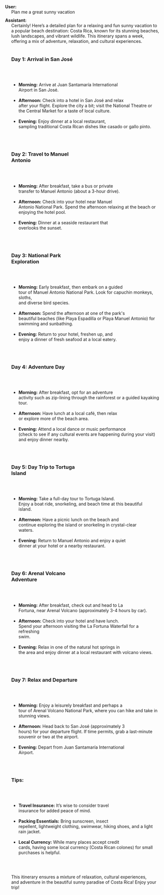 <div style='margin-bottom:10px'><div style='font-weight:bold'>User:</div><div style='margin-left:20px'>Plan me a great sunny vacation</div></div><div style='margin-bottom:20px'><div style='font-weight:bold'>Assistant:</div><div style='margin-left:20px; white-space:pre-wrap'>Certainly! Here’s a detailed plan for a relaxing and fun sunny vacation to a popular beach destination: Costa Rica, known for its stunning beaches, lush landscapes, and vibrant wildlife. This itinerary spans a week, offering a mix of adventure, relaxation, and cultural experiences.

### Day 1: Arrival in San José
- **Morning:** Arrive at Juan Santamaría International Airport in San José.
- **Afternoon:** Check into a hotel in San José and relax after your flight. Explore the city a bit; visit the National Theatre or the Central Market for a taste of local culture.
- **Evening:** Enjoy dinner at a local restaurant, sampling traditional Costa Rican dishes like casado or gallo pinto.

### Day 2: Travel to Manuel Antonio
- **Morning:** After breakfast, take a bus or private transfer to Manuel Antonio (about a 3-hour drive).
- **Afternoon:** Check into your hotel near Manuel Antonio National Park. Spend the afternoon relaxing at the beach or enjoying the hotel pool.
- **Evening:** Dinner at a seaside restaurant that overlooks the sunset.

### Day 3: National Park Exploration
- **Morning:** Early breakfast, then embark on a guided tour of Manuel Antonio National Park. Look for capuchin monkeys, sloths, and diverse bird species.
- **Afternoon:** Spend the afternoon at one of the park's beautiful beaches (like Playa Espadilla or Playa Manuel Antonio) for swimming and sunbathing.
- **Evening:** Return to your hotel, freshen up, and enjoy a dinner of fresh seafood at a local eatery.

### Day 4: Adventure Day
- **Morning:** After breakfast, opt for an adventure activity such as zip-lining through the rainforest or a guided kayaking tour.
- **Afternoon:** Have lunch at a local café, then relax or explore more of the beach area.
- **Evening:** Attend a local dance or music performance (check to see if any cultural events are happening during your visit) and enjoy dinner nearby.

### Day 5: Day Trip to Tortuga Island
- **Morning:** Take a full-day tour to Tortuga Island. Enjoy a boat ride, snorkeling, and beach time at this beautiful island.
- **Afternoon:** Have a picnic lunch on the beach and continue exploring the island or snorkeling in crystal-clear waters.
- **Evening:** Return to Manuel Antonio and enjoy a quiet dinner at your hotel or a nearby restaurant.

### Day 6: Arenal Volcano Adventure
- **Morning:** After breakfast, check out and head to La Fortuna, near Arenal Volcano (approximately 3-4 hours by car).
- **Afternoon:** Check into your hotel and have lunch. Spend your afternoon visiting the La Fortuna Waterfall for a refreshing swim.
- **Evening:** Relax in one of the natural hot springs in the area and enjoy dinner at a local restaurant with volcano views.

### Day 7: Relax and Departure
- **Morning:** Enjoy a leisurely breakfast and perhaps a tour of Arenal Volcano National Park, where you can hike and take in stunning views.
- **Afternoon:** Head back to San José (approximately 3 hours) for your departure flight. If time permits, grab a last-minute souvenir or two at the airport.
- **Evening:** Depart from Juan Santamaría International Airport.

### Tips:
- **Travel Insurance:** It’s wise to consider travel insurance for added peace of mind.
- **Packing Essentials:** Bring sunscreen, insect repellent, lightweight clothing, swimwear, hiking shoes, and a light rain jacket.
- **Local Currency:** While many places accept credit cards, having some local currency (Costa Rican colones) for small purchases is helpful.

This itinerary ensures a mixture of relaxation, cultural experiences, and adventure in the beautiful sunny paradise of Costa Rica! Enjoy your trip!</div></div>